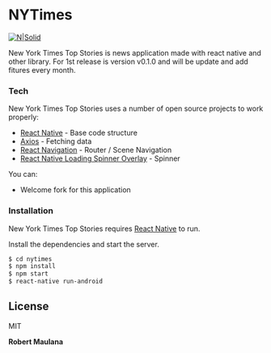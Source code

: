 # NYTimes

[![N|Solid](https://static01.nyt.com/images/nytco/NYT-wordmark.png)](https://nodesource.com/products/nsolid)

New York Times Top Stories is news application made with react native and other library. For 1st release is version v0.1.0 and will be update and add fitures every month.

### Tech

New York Times Top Stories uses a number of open source projects to work properly:

* [React Native](https://facebook.github.io/react-native) - Base code structure
* [Axios](https://www.npmjs.com/package/axios) - Fetching data
* [React Navigation](https://reactnavigation.org/) - Router / Scene Navigation
* [React Native Loading Spinner Overlay](https://www.npmjs.com/package/react-native-loading-spinner-overlay) - Spinner

You can:
  - Welcome fork for this application

### Installation

New York Times Top Stories requires [React Native](https://facebook.github.io/react-native) to run.

Install the dependencies and start the server.

```sh
$ cd nytimes
$ npm install
$ npm start
$ react-native run-android
```

License
----

MIT


**Robert Maulana**
